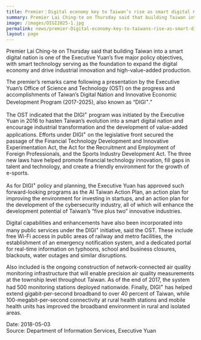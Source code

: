 ```yaml
---
title: Premier：Digital economy key to Taiwan’s rise as smart digital nation
summary: Premier Lai Ching-te on Thursday said that building Taiwan into a smart digital nation is one of the Executive Yuan’s five major policy objectives, with smart technology serving as the foundation to expand the digital economy and drive industrial innovation and high-value-added production.
image: /images/DIGI2025-1.jpg
permalink: news/premier-Digital-economy-key-to-taiwans-rise-as-smart-digital-nation/
layout: page
---
```

Premier Lai Ching-te on Thursday said that building Taiwan into a smart digital nation is one of the Executive Yuan’s five major policy objectives, with smart technology serving as the foundation to expand the digital economy and drive industrial innovation and high-value-added production.

The premier’s remarks came following a presentation by the Executive Yuan’s Office of Science and Technology (OST) on the progress and accomplishments of Taiwan’s Digital Nation and Innovative Economic Development Program (2017-2025), also known as “DIGI<sup>+</sup>.”

The OST indicated that the DIGI<sup>+</sup> program was initiated by the Executive Yuan in 2016 to hasten Taiwan’s evolution into a smart digital nation and encourage industrial transformation and the development of value-added applications. Efforts under DIGI<sup>+</sup> on the legislative front secured the passage of the Financial Technology Development and Innovative Experimentation Act, the Act for the Recruitment and Employment of Foreign Professionals, and the Sports Industry Development Act. The three new laws have helped promote financial technology innovation, fill gaps in talent and technology, and create a friendly environment for the growth of e-sports.

As for DIGI<sup>+</sup> policy and planning, the Executive Yuan has approved such forward-looking programs as the AI Taiwan Action Plan, an action plan for improving the environment for investing in startups, and an action plan for the development of the cybersecurity industry, all of which will enhance the development potential of Taiwan’s “five plus two” innovative industries.

Digital capabilities and enhancements have also been incorporated into many public services under the DIGI<sup>+</sup> initiative, said the OST. These include free Wi-Fi access in public areas of railway and metro facilities, the establishment of an emergency notification system, and a dedicated portal for real-time information on typhoons, school and business closures, blackouts, water outages and similar disruptions.

Also included is the ongoing construction of network-connected air quality monitoring infrastructure that will enable precision air quality measurements at the township level throughout Taiwan. As of the end of 2017, the system had 500 monitoring stations deployed nationwide. Finally, DIGI<sup>+</sup> has helped extend gigabit-per-second broadband to over 40 percent of Taiwan, while 100-megabit-per-second connectivity at rural health stations and mobile health units has improved the broadband environment in rural and isolated areas.

Date: 2018-05-03
<br/>
Source: Department of Information Services, Executive Yuan
